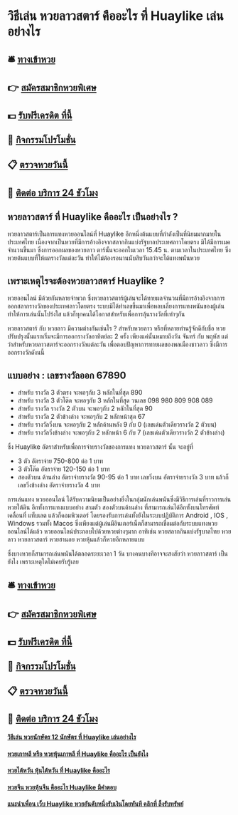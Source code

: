 # วิธีเล่น หวยลาวสตาร์ คืออะไร ที่ Huaylike เล่นอย่างไร

## 🛎 [ทางเข้าหวย](https://bit.ly/3qIfewm)
## 👉 [สมัครสมาชิกหวยพิเศษ](https://bit.ly/3qIfewm)
## 💵 [รับฟรีเครดิต ที่นี้](https://bit.ly/3UirEc4)
## 👑 [กิจกรรมโปรโมชั่น](https://bit.ly/3UirEc4)
## 📋 [ตรวจหวยวันนี้](https://bit.ly/3UirEc4)
## 📱 [ติดต่อ บริการ 24 ชัวโมง](https://bit.ly/3UirEc4)

## หวยลาวสตาร์ ที่ Huaylike  คืออะไร เป็นอย่างไร ?
หวยลาวสตาร์เป็นการแทงหวยออนไลน์ที่ Huaylike อีกหนึ่งต้นแบบที่กำลังเป็นที่นิยมมากมายในประเทศไทย เนื่องจากเป็นหวยที่มีการอ้างอิงจากสลากกินแบ่งรัฐบาลประเทศลาวโดยตรง มิได้มีการเมคจำนวนขึ้นมา ซึ่งการออกผลของหวยลาว
ตาร์นั้นจะออกในเวลา 15.45 น. ตามเวลาในประเทศไทย ซึ่งหวยต้นแบบที่ให้ผลรางวัลแต่ละวัน ทำให้ไม่ต้องรอนานนับสิบวันกว่าจะได้แทงพนันหวย

## เพราะเหตุไรจะต้องหวยลาวสตาร์ Huaylike ?
หวยออนไลน์ มีด้วยกันหลายจำพวก ซึ่งหวยลาวสตาร์ผู้เล่นจะได้ทายผลจำนวนที่มีการอ้างอิงจากการออกสลากรางวัลของประเทศลาวโดยตรง ระบบมิได้ทำเลขขึ้นมาเพื่อหลบเลี่ยงการแทงพนันของผู้เล่น ทำให้การเล่นนั้นโปร่งใส แล้วก็ทุกคนได้โอกาสสำหรับเพื่อการลุ้นรางวัลที่เท่าๆกัน

หวยลาวสตาร์ กับ หวยลาว มีความต่างกันเช่นไร ? สำหรับหวยลาว หรือที่หลายท่านรู้จักดีกับชื่อ หวยปรับปรุงนั้นแรกเริ่มจะมีการออกรางวัลอาทิตย์ละ 2 ครั้ง เพียงแค่นั้นหมายถึงวัน จันทร์ กับ พฤหัส แต่ว่าสำหรับหวยลาวสตาร์จะออกรางวัลแต่ละวัน เพื่อตอบปัญหาการทายผลของพลเมืองชาวลาว ซึ่งมีการออกรางวัลดังนนี้

## แบบอย่าง : เลขรางวัลออก 67890
- สำหรับ รางวัล 3 ตัวตรง จะพอๆกับ 3 หลักในที่สุด 890
- สำหรับ รางวัล 3 ตัวโต๊ด จะพอๆกับ 3 หลักในที่สุด วนเลข 098 980 809 908 089
- สำหรับ รางวัล รางวัล 2 ตัวบน จะพอๆกับ 2 หลักในที่สุด 90
- สำหรับ รางวัล 2 ตัวข้างล่าง จะพอๆกับ 2 หลักหน้าสุด 67
- สำหรับ รางวัลวิ่งบน จะพอๆกับ 2 หลักด้านหลัง 9 กับ 0 (เลขเด่นตัวเดียวรางวัล 2 ตัวบน)
- สำหรับ รางวัลวิ่งข้างล่าง จะพอๆกับ 2 หลักหน้า 6 กับ 7 (เลขเด่นตัวเดียวรางวัล 2 ตัวข้างล่าง)

ซึ่ง Huaylike อัตราสำหรับเพื่อการจ่ายรางวัลของการแทง หวยลาวสตาร์ นั้น จะอยู่ที่ 
- 3 ตัว อัตราจ่าย 750-800 ต่อ 1 บาท 
- 3 ตัวโต๊ด อัตราจ่าย 120-150 ต่อ 1 บาท 
- สองตัวบน ด้านล่าง อัตราจ่ายรางวัล 90-95 ต่อ 1 บาท เลขวิ่งบน อัตราจ่ายรางวัล 3 บาท แล้วก็เลขวิ่งข้างล่าง อัตราจ่ายรางวัล 4 บาท

การเล่นแทง หวยออนไลน์ ได้รับความนิยมเป็นอย่างยิ่งในกลุ่มนักเล่นพนันซึ่งมีวิธีการเล่นที่ราวการเล่นหวยใต้ดิน อีกทั้งการแทงแบบอย่าง สามตัว สองตัวบนด้านล่าง ที่สามารถเล่นได้อีกทั้งบนโทรศัพท์เคลื่อนที่ 
แท็บเลต แล้วก็คอมพิวเตอร์ โดยรองรับการเล่นทั้งยังในระบบปฏิบัติการ Android , IOS , Windows รวมทั้ง Macos ซึ่งเพียงแต่ผู้เล่นมีอินเตอร์เน็ตก็สามารถเชื่อมต่อกับระบบแทงหวยออนไลน์ได้แล้ว หวยออนไลน์ประกอบไปด้วยหวยต่างๆมาก อาทิเช่น หวยสลากกินแบ่งรัฐบาลไทย หวยลาว หวยลาวสตาร์ หวยฮานอย หวยหุ้นแล้วก็หวยอีกหลายแบบ 

ซึ่งบางหวยก็สามารถเล่นพนันได้ตลอดระยะเวลา 1 วัน บางคนบางทีอาจจะสงสัยว่า หวยลาวสตาร์ เป็นยังไง เพราะเหตุใดไม่เคยรับรู้เลย

## 🛎 [ทางเข้าหวย](https://bit.ly/3qIfewm)
## 👉 [สมัครสมาชิกหวยพิเศษ](https://bit.ly/3qIfewm)
## 💵 [รับฟรีเครดิต ที่นี้](https://bit.ly/3UirEc4)
## 👑 [กิจกรรมโปรโมชั่น](https://bit.ly/3UirEc4)
## 📋 [ตรวจหวยวันนี้](https://bit.ly/3UirEc4)
## 📱 [ติดต่อ บริการ 24 ชัวโมง](https://bit.ly/3UirEc4)

#### [วิธีเล่น หวยนักษัตร 12 นักษัตร ที่ Huaylike เล่นอย่างไร](https://atom.io/themes/วิธีเล่น%20หวยนักษัตร%2012%20นักษัตร%20ที่%20Huaylike%20เล่นอย่างไร)
#### [หวยเกาหลี หรือ หวยหุ้นเกาหลี ที่ Huaylike คืออะไร เป็นยังไง](https://atom.io/themes/หวยเกาหลี%20หรือ%20หวยหุ้นเกาหลี%20ที่%20Huaylike%20คืออะไร%20เป็นยังไง)
#### [หวยไต้หวัน หุ้นไต้หวัน ที่ Huaylike คืออะไร](https://atom.io/themes/หวยไต้หวัน%20หุ้นไต้หวัน%20ที่%20Huaylike%20คืออะไร)
#### [หวยจีน หวยหุ้นจีน คืออะไร Huaylike มีคำตอบ](https://atom.io/themes/หวยจีน%20หวยหุ้นจีน%20คืออะไร%20Huaylike%20มีคำตอบ)
#### [แนะนำเพื่อน เว็บ Huaylike หวยอันดับหนึ่งรับเงินโดยทันที คลิกที่ ลิ้งรับทรัพย์](https://atom.io/themes/แนะนำเพื่อน%20เว็บ%20Huaylike%20หวยอันดับหนึ่งรับเงินโดยทันที%20คลิกที่%20ลิ้งรับทรัพย์)